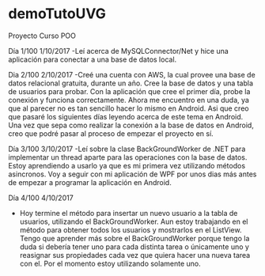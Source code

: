 # demoTutoUVG
Proyecto Curso POO

Día 1/100 1/10/2017
-Leí acerca de MySQLConnector/Net y hice una aplicación para conectar a una base de datos local.

Dia 2/100 2/10/2017
-Creé una cuenta con AWS, la cual provee una base de datos relacional gratuita, durante un año. Cree la base de datos y una tabla
 de usuarios para probar. Con la aplicación que cree el primer día, probe la conexión y funciona correctamente.
 Ahora me encuentro en una duda, ya que al parecer no es tan sencillo hacer lo mismo en Android. Asi que creo que pasaré los siguientes
 días leyendo acerca de este tema en Android. Una vez que sepa como realizar la conexión a la base de datos en Android, creo que podré
 pasar al proceso de empezar el proyecto en sí.
 
Día 3/100 3/10/2017
 -Leí sobre la clase BackGroundWorker de .NET para implementar un thread aparte para las operaciones con la base de datos.
  Estoy aprendiendo a usarlo ya que es mi primera vez utilizando métodos asincronos. Voy a seguir con mi aplicación de WPF por unos
  dias más antes de empezar a programar la aplicación en Android.
  
Día 4/100 4/10/2017
- Hoy termine el método para insertar un nuevo usuario a la tabla de usuarios, utilizando el BackGroundWorker. Aun estoy trabajando
  en el método para obtener todos los usuarios y mostrarlos en el ListView. Tengo que aprender más sobre el BackGroundWorker porque
  tengo la duda si debería tener uno para cada distinta tarea o únicamente uno y reasignar sus propiedades cada vez que quiera hacer
  una nueva tarea con el. Por el momento estoy utilizando solamente uno.
